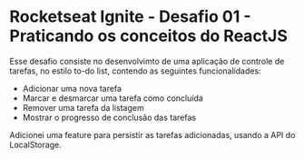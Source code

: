 # Rocketseat Ignite - Desafio 01 - Praticando os conceitos do ReactJS

Esse desafio consiste no desenvolvimto de uma aplicação de controle de tarefas, no estilo to-do list, contendo as seguintes funcionalidades:

- Adicionar uma nova tarefa
- Marcar e desmarcar uma tarefa como concluída
- Remover uma tarefa da listagem
- Mostrar o progresso de conclusão das tarefas

Adicionei uma feature para persistir as tarefas adicionadas, usando a API do LocalStorage.
